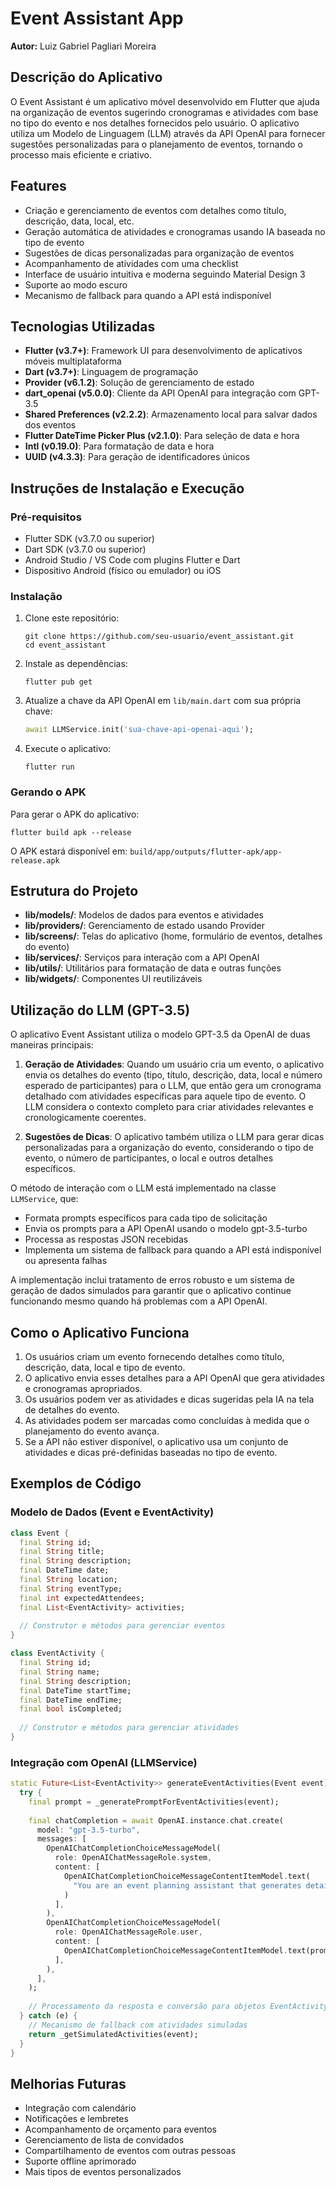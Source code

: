 # Event Assistant App

**Autor:** Luiz Gabriel Pagliari Moreira

## Descrição do Aplicativo

O Event Assistant é um aplicativo móvel desenvolvido em Flutter que ajuda na organização de eventos sugerindo cronogramas e atividades com base no tipo do evento e nos detalhes fornecidos pelo usuário. O aplicativo utiliza um Modelo de Linguagem (LLM) através da API OpenAI para fornecer sugestões personalizadas para o planejamento de eventos, tornando o processo mais eficiente e criativo.

## Features

- Criação e gerenciamento de eventos com detalhes como título, descrição, data, local, etc.
- Geração automática de atividades e cronogramas usando IA baseada no tipo de evento
- Sugestões de dicas personalizadas para organização de eventos
- Acompanhamento de atividades com uma checklist
- Interface de usuário intuitiva e moderna seguindo Material Design 3
- Suporte ao modo escuro
- Mecanismo de fallback para quando a API está indisponível

## Tecnologias Utilizadas

- **Flutter (v3.7+)**: Framework UI para desenvolvimento de aplicativos móveis multiplataforma
- **Dart (v3.7+)**: Linguagem de programação
- **Provider (v6.1.2)**: Solução de gerenciamento de estado
- **dart_openai (v5.0.0)**: Cliente da API OpenAI para integração com GPT-3.5
- **Shared Preferences (v2.2.2)**: Armazenamento local para salvar dados dos eventos
- **Flutter DateTime Picker Plus (v2.1.0)**: Para seleção de data e hora
- **Intl (v0.19.0)**: Para formatação de data e hora
- **UUID (v4.3.3)**: Para geração de identificadores únicos

## Instruções de Instalação e Execução

### Pré-requisitos
- Flutter SDK (v3.7.0 ou superior)
- Dart SDK (v3.7.0 ou superior)
- Android Studio / VS Code com plugins Flutter e Dart
- Dispositivo Android (físico ou emulador) ou iOS

### Instalação
1. Clone este repositório:
   ```
   git clone https://github.com/seu-usuario/event_assistant.git
   cd event_assistant
   ```

2. Instale as dependências:
   ```
   flutter pub get
   ```

3. Atualize a chave da API OpenAI em `lib/main.dart` com sua própria chave:
   ```dart
   await LLMService.init('sua-chave-api-openai-aqui');
   ```

4. Execute o aplicativo:
   ```
   flutter run
   ```

### Gerando o APK
Para gerar o APK do aplicativo:
```
flutter build apk --release
```
O APK estará disponível em: `build/app/outputs/flutter-apk/app-release.apk`

## Estrutura do Projeto

- **lib/models/**: Modelos de dados para eventos e atividades
- **lib/providers/**: Gerenciamento de estado usando Provider
- **lib/screens/**: Telas do aplicativo (home, formulário de eventos, detalhes do evento)
- **lib/services/**: Serviços para interação com a API OpenAI
- **lib/utils/**: Utilitários para formatação de data e outras funções
- **lib/widgets/**: Componentes UI reutilizáveis

## Utilização do LLM (GPT-3.5)

O aplicativo Event Assistant utiliza o modelo GPT-3.5 da OpenAI de duas maneiras principais:

1. **Geração de Atividades**: Quando um usuário cria um evento, o aplicativo envia os detalhes do evento (tipo, título, descrição, data, local e número esperado de participantes) para o LLM, que então gera um cronograma detalhado com atividades específicas para aquele tipo de evento. O LLM considera o contexto completo para criar atividades relevantes e cronologicamente coerentes.

2. **Sugestões de Dicas**: O aplicativo também utiliza o LLM para gerar dicas personalizadas para a organização do evento, considerando o tipo de evento, o número de participantes, o local e outros detalhes específicos.

O método de interação com o LLM está implementado na classe `LLMService`, que:
- Formata prompts específicos para cada tipo de solicitação
- Envia os prompts para a API OpenAI usando o modelo gpt-3.5-turbo
- Processa as respostas JSON recebidas
- Implementa um sistema de fallback para quando a API está indisponível ou apresenta falhas

A implementação inclui tratamento de erros robusto e um sistema de geração de dados simulados para garantir que o aplicativo continue funcionando mesmo quando há problemas com a API OpenAI.

## Como o Aplicativo Funciona

1. Os usuários criam um evento fornecendo detalhes como título, descrição, data, local e tipo de evento.
2. O aplicativo envia esses detalhes para a API OpenAI que gera atividades e cronogramas apropriados.
3. Os usuários podem ver as atividades e dicas sugeridas pela IA na tela de detalhes do evento.
4. As atividades podem ser marcadas como concluídas à medida que o planejamento do evento avança.
5. Se a API não estiver disponível, o aplicativo usa um conjunto de atividades e dicas pré-definidas baseadas no tipo de evento.

## Exemplos de Código

### Modelo de Dados (Event e EventActivity)

```dart
class Event {
  final String id;
  final String title;
  final String description;
  final DateTime date;
  final String location;
  final String eventType;
  final int expectedAttendees;
  final List<EventActivity> activities;
  
  // Construtor e métodos para gerenciar eventos
}

class EventActivity {
  final String id;
  final String name;
  final String description;
  final DateTime startTime;
  final DateTime endTime;
  final bool isCompleted;
  
  // Construtor e métodos para gerenciar atividades
}
```

### Integração com OpenAI (LLMService)

```dart
static Future<List<EventActivity>> generateEventActivities(Event event) async {
  try {
    final prompt = _generatePromptForEventActivities(event);
    
    final chatCompletion = await OpenAI.instance.chat.create(
      model: "gpt-3.5-turbo",
      messages: [
        OpenAIChatCompletionChoiceMessageModel(
          role: OpenAIChatMessageRole.system,
          content: [
            OpenAIChatCompletionChoiceMessageContentItemModel.text(
              "You are an event planning assistant that generates detailed event schedules and activities. Respond with a JSON array of activities."
            )
          ],
        ),
        OpenAIChatCompletionChoiceMessageModel(
          role: OpenAIChatMessageRole.user, 
          content: [
            OpenAIChatCompletionChoiceMessageContentItemModel.text(prompt)
          ],
        ),
      ],
    );
    
    // Processamento da resposta e conversão para objetos EventActivity
  } catch (e) {
    // Mecanismo de fallback com atividades simuladas
    return _getSimulatedActivities(event);
  }
}
```

## Melhorias Futuras

- Integração com calendário
- Notificações e lembretes
- Acompanhamento de orçamento para eventos
- Gerenciamento de lista de convidados
- Compartilhamento de eventos com outras pessoas
- Suporte offline aprimorado
- Mais tipos de eventos personalizados
